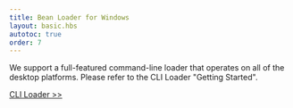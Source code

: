 ```yaml
---
title: Bean Loader for Windows
layout: basic.hbs
autotoc: true
order: 7
---
```


We support a full-featured command-line loader that operates on all of the desktop platforms. Please refer to the CLI Loader "Getting Started".

[CLI Loader >>](../cli-loader/)
